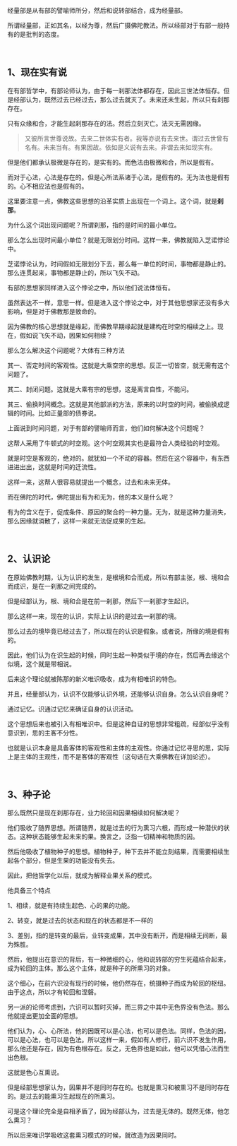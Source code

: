 <p>经量部是从有部的譬喻师所分，然后和说转部结合，成为经量部。</p><p>所谓经量部，正如其名，以经为尊，然后广摄佛陀教法。所以经部对于有部一般持有的是批判的态度。</p><p><br></p><h2>1、现在实有说</h2><p>在有部哲学中，有部论师认为，由于每一刹那法体都存在，因此三世法体恒存。但是经部认为，既然过去已经过去，那么过去就灭了。未来还未生起，所以只有刹那存在。</p><p>只有众缘和合，才能生起刹那存在的法。然后立刻灭亡。法灭无需因缘。</p><blockquote>又彼所言世尊说故。去来二世体实有者。我等亦说有去来世。谓过去世曾有名有。未来当有。有果因故。依如是义说有去来。非谓去来如现实有。</blockquote><p>但是他们都承认极微是存在的，是实有的。而色法由极微和合，所以是假有。</p><p>而对于心法，心法是存在的。但是心所法系诸于心法，是假有的。无为法也是假有的。心不相应法也是假有的。</p><p>这里要注意一点，佛教这些思想的沿革实质上出现在一个词上。这个词，就是<b>刹那</b>。</p><p>为什么这个词出现问题呢？所谓刹那，指的是时间的最小单位。</p><p>那么怎么出现时间最小单位？就是无限划分时间。这样一来，佛教就陷入芝诺悖论中。</p><p>芝诺悖论认为，时间假如无限划分下去，那么每一单位的时间，事物都是静止的。那么连贯起来，事物都是静止的，所以飞矢不动。</p><p>有部的思想家同样进入这个悖论之中，所以他们说法体恒有。</p><p>虽然表达不一样，意思一样。但是进入这个悖论之中，对于其他思想家还没有多大影响，但是对于佛教那是致命的。</p><p>因为佛教的核心思想就是缘起，而佛教早期缘起就是建构在时空的相续之上。现在，假如说飞矢不动，因果如何相续？</p><p>那么怎么解决这个问题呢？大体有三种方法</p><p>其一、否定时间的客观性。这就是大乘空宗的思想。反正一切皆空，就无需有这个问题了。</p><p>其二、封闭问题。这就是大乘有宗的思想，这是离言自性，不能问。</p><p>其三、偷换时间概念。这就是其他部派的方法，原来的以时空的时间，被偷换成逻辑的时间。比如正量部的债券说。</p><p>上面说到时间问题，对于有部的譬喻师而言，他们如何解决这个问题呢？</p><p>这帮人采用了牛顿式的时空观。这个时空观其实也是最符合人类经验的时空观。</p><p>就是时空是客观的，绝对的。就犹如一个不动的容器。然后在这个容器中，有东西进进出出，这就是时间的迁流性。</p><p>这样一来，这帮人很容易就提出一个概念，过去和未来无体。</p><p>而在佛陀的时代，佛陀提出有为和无为，他的本义是什么呢？</p><p>有为的含义在于，促成条件、原因的聚合的一种力量。无为，就是这种力量消失，那么因缘就消散了，这样一来就无法促成果的生起。</p><p><br></p><h2>2、认识论</h2><p>在原始佛教时期，认为认识的发生，是根境和合而成，所以有部主张，根、境和合而成识，是在一刹那之间完成的。</p><p>但是经部认为，根、境和合是在前一刹那，然后下一刹那才生起识。</p><p>那么这样一来，现在的认识，实际上认识的是过去一刹那的境。</p><p>那么过去的境毕竟已经过去了，所以现在的认识是假象。或者说，所缘的境是假有的。</p><p>因此，他们认为在识生起的时候，同时生起一种类似于境的存在，然后再去缘这个似境，这个就是带相说。</p><p>后来这个理论就被陈那的新义唯识吸收，成为有相唯识的特色。</p><p>并且，经量部认为，认识不仅能够认识外境，还能够认识自身。怎么认识自身呢？</p><p>通过记忆。识通过记忆来确证自身的认识活动。</p><p>这个思想后来也被引入有相唯识中。但是这种自证的思想非常粗疏，经部似乎没有意识到，思的主客不分性。</p><p>也就是认识本身是具备客体的客观性和主体的主观性。你通过记忆寻思的思，实际上是主体的主观性，而不是客体的客观性（这句话在大乘佛教在详加论述）。</p><p><br></p><h2>3、种子论</h2><p>那么既然只是现在刹那存在，业力轮回和因果相续如何解决呢？</p><p>他们吸收了随界思想。所谓随界，就是过去的行为熏习六根，而形成一种潜伏的状态。这种状态能够生起未来的果。换言之，泛指一切精神和物质的因。</p><p>然后他吸收了植物种子的思想。植物种子，种下去并不能立刻结果，而需要相续生起各个部分，但是生果的功能没有失去。</p><p>因此，把他哲学化以后，就成为解释业果关系的模式。</p><p>他具备三个特点</p><p>1、相续，就是有持续生起色、心的果的功能。</p><p>2、转变，就是过去的状态和现在的状态都是不一样的</p><p>3、差别，指的是转变的最后，业转变成果，其中没有断开，而是相续无间断，最为殊胜。</p><p>然后，他提出在意识的背后，有一种微细的心，他和说转部的穷生死蕴结合起来，成为轮回的主体。那么这个主体，就是种子的所熏习的对象。</p><p>这个细心，在前六识没有现行的时候，他仍然存在，统摄种子而成为轮回的枢纽。由于这点，所以才有轮回和涅磐。</p><p>另一派的论师考虑到，六识可以暂时灭掉，而三界之中其中无色界没有色法。那么他就提出更加全面的思想。</p><p>他们认为，心、心所法，他的因既可以是心法，也可以是色法。同样，色法的因，可以是心法，也可以是色法。所以这样一来，假如有人修行，前六识不发生作用，那么他还是存在，因为有色根存在。反之，无色界也是如此，他可以凭借心法而生出色根。</p><p>这就是色心互熏说。</p><p>但是经部思想家认为，因果并不是同时存在的。也就是熏习和被熏习不是同时存在的。是过去的能熏习生起现在的所熏习。</p><p>可是这个理论完全是自相矛盾了，因为经部认为，过去是无体的。既然无体，他怎么熏习？</p><p>所以后来唯识学吸收这套熏习模式的时候，就改造为因果同时。</p><p></p><p></p><p></p>